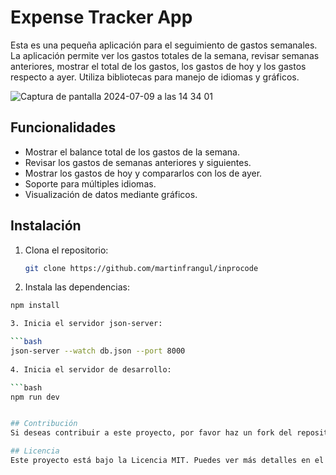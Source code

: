 # Expense Tracker App

Esta es una pequeña aplicación para el seguimiento de gastos semanales. La aplicación permite ver los gastos totales de la semana, revisar semanas anteriores, mostrar el total de los gastos, los gastos de hoy y los gastos respecto a ayer. Utiliza bibliotecas para manejo de idiomas y gráficos.

![Captura de pantalla 2024-07-09 a las 14 34 01](https://github.com/martinfrangul/inprocode/assets/77142482/d45576e7-a036-4f83-a163-90ad6890b42c)

## Funcionalidades

- Mostrar el balance total de los gastos de la semana.
- Revisar los gastos de semanas anteriores y siguientes.
- Mostrar los gastos de hoy y compararlos con los de ayer.
- Soporte para múltiples idiomas.
- Visualización de datos mediante gráficos.

## Instalación

1. Clona el repositorio:

   ```bash
   git clone https://github.com/martinfrangul/inprocode

2. Instala las dependencias:

  ```bash
  npm install

3. Inicia el servidor json-server:

  ```bash
  json-server --watch db.json --port 8000
   
4. Inicia el servidor de desarrollo:

  ```bash
  npm run dev


## Contribución
Si deseas contribuir a este proyecto, por favor haz un fork del repositorio, crea una rama con tus cambios y envía un pull request.

## Licencia
Este proyecto está bajo la Licencia MIT. Puedes ver más detalles en el archivo LICENSE.
